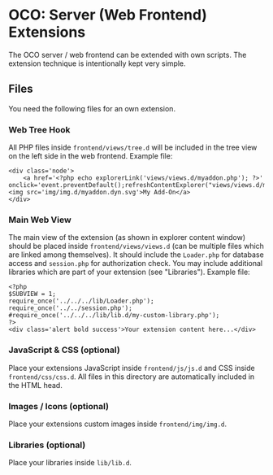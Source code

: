 # OCO: Server (Web Frontend) Extensions

The OCO server / web frontend can be extended with own scripts. The extension technique is intentionally kept very simple.

## Files
You need the following files for an own extension.

### Web Tree Hook
All PHP files inside `frontend/views/tree.d` will be included in the tree view on the left side in the web frontend. Example file:
```
<div class='node'>
	<a href='<?php echo explorerLink('views/views.d/myaddon.php'); ?>' onclick='event.preventDefault();refreshContentExplorer("views/views.d/myaddon.php")'><img src='img/img.d/myaddon.dyn.svg'>My Add-On</a>
</div>
```

### Main Web View
The main view of the extension (as shown in explorer content window) should be placed inside `frontend/views/views.d` (can be multiple files which are linked among themselves). It should include the `Loader.php` for database access and `session.php` for authorization check. You may include additional libraries which are part of your extension (see "Libraries").
Example file:
```
<?php
$SUBVIEW = 1;
require_once('../../../lib/Loader.php');
require_once('../../session.php');
#require_once('../../../lib/lib.d/my-custom-library.php');
?>
<div class='alert bold success'>Your extension content here...</div>
```

### JavaScript & CSS (optional)
Place your extensions JavaScript inside `frontend/js/js.d` and CSS inside `frontend/css/css.d`. All files in this directory are automatically included in the HTML head.

### Images / Icons (optional)
Place your extensions custom images inside `frontend/img/img.d`.

### Libraries (optional)
Place your libraries inside `lib/lib.d`.
